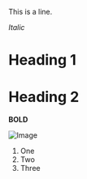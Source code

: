 This is a line.

*Italic*

# Heading 1
# Heading 2

**BOLD**

![Image](https://www.google.com/imgres?imgurl=https%3A%2F%2Fwww.humanesociety.org%2Fsites%2Fdefault%2Ffiles%2Fstyles%2F1240x698%2Fpublic%2F2019%2F03%2Frabbit-475261_0.jpg%3Fh%3Dc855054e%26itok%3DlfjXk4-x&imgrefurl=https%3A%2F%2Fwww.humanesociety.org%2Fresources%2Frabbit-right-pet-you&tbnid=gaePdTGulmyoEM&vet=12ahUKEwj705i-wNX4AhXlkGoFHd4_BNEQMygBegUIARDLAQ..i&docid=ReuEgAv24wAonM&w=1240&h=698&q=rabbit&ved=2ahUKEwj705i-wNX4AhXlkGoFHd4_BNEQMygBegUIARDLAQ)

1. One
2. Two
3. Three

